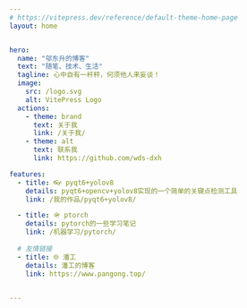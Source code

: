 ```yaml
---
# https://vitepress.dev/reference/default-theme-home-page
layout: home


hero:
  name: "邬东升的博客"
  text: "随笔、技术、生活"
  tagline: 心中自有一杆秤，何须他人来妄谈！
  image: 
    src: /logo.svg
    alt: VitePress Logo
  actions:
    - theme: brand
      text: 关于我
      link: /关于我/
    - theme: alt
      text: 联系我
      link: https://github.com/wds-dxh

features:
  - title: 👓 pyqt6+yolov8
    details: pyqt6+opencv+yolov8实现的一个简单的关键点检测工具
    link: /我的作品/pyqt6+yolov8/

  - title: 🪖 ptorch
    details: pytorch的一些学习笔记
    link: /机器学习/pytorch/
  
  # 友情链接
  - title: 🌐 潘工
    details: 潘工的博客
    link: https://www.pangong.top/

    
---
```


